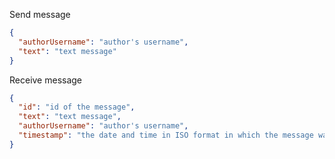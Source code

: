 Send message
```json
{
  "authorUsername": "author's username",
  "text": "text message"
}
```

Receive message
```json 
{
  "id": "id of the message",
  "text": "text message",
  "authorUsername": "author's username",
  "timestamp": "the date and time in ISO format in which the message was written in the database"
}
```